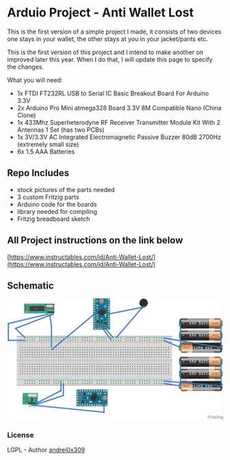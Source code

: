 # Arduio Project - Anti Wallet Lost

This is the first version of a simple project I made, it consists of two devices one stays in your wallet, the other stays at you in your jacket/pants etc.

This is the first version of this project and I intend to make another on improved later this year. When I do that, I will update this page to specify the changes.

What you will need:

 - 1x FTDI FT232RL USB to Serial IC Basic Breakout Board For Arduino
   3.3V
 - 2x Arduino Pro Mini atmega328 Board 3.3V 8M Compatible Nano (China
   Clone)
 - 1x 433Mhz Superheterodyne RF Receiver Transmitter Module Kit With 2
   Antennas 1 Set (has two PCBs)
 - 1x 3V/3.3V AC Integrated Electromagnetic Passive Buzzer 80dB 2700Hz
   (extremely small size)
 - 6x 1.5 AAA Batteries

## Repo Includes

 - stock pictures of the parts needed
 - 3 custom Fritzig parts
 - Arduino code for the boards
 - library needed for compiling
 - Fritzig breadboard sketch

## All Project instructions on the link below
[https://www.instructables.com/id/Anti-Wallet-Lost/](https://www.instructables.com/id/Anti-Wallet-Lost/)


## Schematic
![sketch](/auxiliary/sketch/anti_wallet_lost_bb.png?raw=true "Optional Title")
### License
LGPL -  Author [andrei0x309](https://flashsoft.ro)
